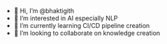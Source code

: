 - 👋 Hi, I’m @bhaktigith
- 👀 I’m interested in AI especially NLP
- 🌱 I’m currently learning CI/CD pipeline creation
- 💞️ I’m looking to collaborate on knowledge creation
<!--- 📫 How to reach me ... --->

<!---
bhaktigith/bhaktigith is a ✨ special ✨ repository because its `README.md` (this file) appears on your GitHub profile.
You can click the Preview link to take a look at your changes.
--->
